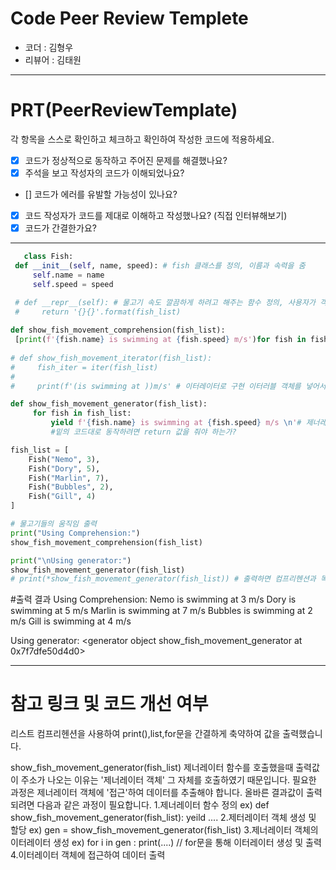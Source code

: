 # Code Peer Review Templete

- 코더 : 김형우
- 리뷰어 : 김태원

---

# PRT(PeerReviewTemplate)

각 항목을 스스로 확인하고 체크하고 확인하여 작성한 코드에 적용하세요.

- [x] 코드가 정상적으로 동작하고 주어진 문제를 해결했나요?
- [x] 주석을 보고 작성자의 코드가 이해되었나요?
- [] 코드가 에러를 유발할 가능성이 있나요?
- [x] 코드 작성자가 코드를 제대로 이해하고 작성했나요? (직접 인터뷰해보기)
- [x] 코드가 간결한가요?

---

   
   ```python
      class Fish:
    def __init__(self, name, speed): # fish 클래스를 정의, 이름과 속력을 줌
        self.name = name
        self.speed = speed
  
    # def __repr__(self): # 물고기 속도 깔끔하게 하려고 해주는 함수 정의, 사용자가 객체 자체를 이해할 수 있게 표현해주는 메서드
    #     return '{}{}'.format(fish_list)
    
   def show_fish_movement_comprehension(fish_list):
    [print(f'{fish.name} is swimming at {fish.speed} m/s')for fish in fish_list] # 컴프리헨션으로 구현
    
   # def show_fish_movement_iterator(fish_list):
   #     fish_iter = iter(fish_list)
   #     
   #     print(f'(is swimming at ))m/s' # 이터레이터로 구현 이터러블 객체를 넣어서 해보자인데 제너레이터만 구현하기

   def show_fish_movement_generator(fish_list):
        for fish in fish_list:
            yield f'{fish.name} is swimming at {fish.speed} m/s \n'# 제너레이터로 구현: 제너레이터 주소 값을 입력 값으로 출력해주기
            #밑의 코드대로 동작하려면 return 값을 줘야 하는가?

   fish_list = [
       Fish("Nemo", 3),
       Fish("Dory", 5),
       Fish("Marlin", 7),
       Fish("Bubbles", 2),
       Fish("Gill", 4)
   ]

   # 물고기들의 움직임 출력
   print("Using Comprehension:")
   show_fish_movement_comprehension(fish_list)

   print("\nUsing generator:")
   show_fish_movement_generator(fish_list)
   # print(*show_fish_movement_generator(fish_list)) # 출력하면 컴프리헨션과 똑같이 나와주지만 위의 코드만 이용해서 출력하게 해야한다면 사용 불가
 ```
   #출력 결과
   Using Comprehension:
   Nemo is swimming at 3 m/s
   Dory is swimming at 5 m/s
   Marlin is swimming at 7 m/s
   Bubbles is swimming at 2 m/s
   Gill is swimming at 4 m/s

   Using generator:
   <generator object show_fish_movement_generator at 0x7f7dfe50d4d0>
   

---

# 참고 링크 및 코드 개선 여부
리스트 컴프리헨션을 사용하여 print(),list,for문을 간결하게 축약하여 값을 출력했습니다.

show_fish_movement_generator(fish_list) 제너레이터 함수를 호출했을때 출력값이 주소가 나오는 이유는 '제너레이터 객체' 그 자체를 호출하였기 때문입니다.
필요한 과정은 제너레이터 객체에 '접근'하여 데이터를 추출해야 합니다.
올바른 결과값이 출력되려면 다음과 같은 과정이 필요합니다.
1.제너레이터 함수 정의                    ex) def show_fish_movement_generator(fish_list): yeild ....
2.제터레이터 객체 생성 및 할당            ex) gen = show_fish_movement_generator(fish_list)
3.제너레이터 객체의 이터레이터 생성       ex) for i in gen : print(....)   // for문을 통해 이터레이터 생성 및 출력
4.이터레이터 객체에 접근하여 데이터 출력


